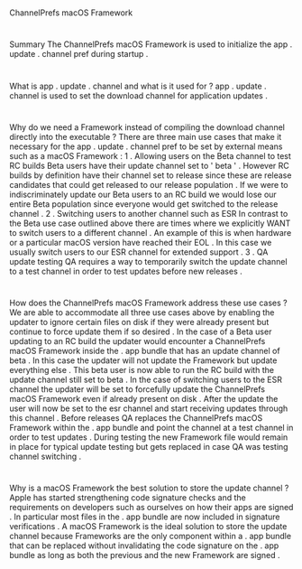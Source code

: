 #
ChannelPrefs
macOS
Framework
#
#
Summary
The
ChannelPrefs
macOS
Framework
is
used
to
initialize
the
app
.
update
.
channel
pref
during
startup
.
#
#
What
is
app
.
update
.
channel
and
what
is
it
used
for
?
app
.
update
.
channel
is
used
to
set
the
download
channel
for
application
updates
.
#
#
Why
do
we
need
a
Framework
instead
of
compiling
the
download
channel
directly
into
the
executable
?
There
are
three
main
use
cases
that
make
it
necessary
for
the
app
.
update
.
channel
pref
to
be
set
by
external
means
such
as
a
macOS
Framework
:
1
.
Allowing
users
on
the
Beta
channel
to
test
RC
builds
Beta
users
have
their
update
channel
set
to
'
beta
'
.
However
RC
builds
by
definition
have
their
channel
set
to
release
since
these
are
release
candidates
that
could
get
released
to
our
release
population
.
If
we
were
to
indiscriminately
update
our
Beta
users
to
an
RC
build
we
would
lose
our
entire
Beta
population
since
everyone
would
get
switched
to
the
release
channel
.
2
.
Switching
users
to
another
channel
such
as
ESR
In
contrast
to
the
Beta
use
case
outlined
above
there
are
times
where
we
explicitly
WANT
to
switch
users
to
a
different
channel
.
An
example
of
this
is
when
hardware
or
a
particular
macOS
version
have
reached
their
EOL
.
In
this
case
we
usually
switch
users
to
our
ESR
channel
for
extended
support
.
3
.
QA
update
testing
QA
requires
a
way
to
temporarily
switch
the
update
channel
to
a
test
channel
in
order
to
test
updates
before
new
releases
.
#
#
How
does
the
ChannelPrefs
macOS
Framework
address
these
use
cases
?
We
are
able
to
accommodate
all
three
use
cases
above
by
enabling
the
updater
to
ignore
certain
files
on
disk
if
they
were
already
present
but
continue
to
force
update
them
if
so
desired
.
In
the
case
of
a
Beta
user
updating
to
an
RC
build
the
updater
would
encounter
a
ChannelPrefs
macOS
Framework
inside
the
.
app
bundle
that
has
an
update
channel
of
beta
.
In
this
case
the
updater
will
not
update
the
Framework
but
update
everything
else
.
This
beta
user
is
now
able
to
run
the
RC
build
with
the
update
channel
still
set
to
beta
.
In
the
case
of
switching
users
to
the
ESR
channel
the
updater
will
be
set
to
forcefully
update
the
ChannelPrefs
macOS
Framework
even
if
already
present
on
disk
.
After
the
update
the
user
will
now
be
set
to
the
esr
channel
and
start
receiving
updates
through
this
channel
.
Before
releases
QA
replaces
the
ChannelPrefs
macOS
Framework
within
the
.
app
bundle
and
point
the
channel
at
a
test
channel
in
order
to
test
updates
.
During
testing
the
new
Framework
file
would
remain
in
place
for
typical
update
testing
but
gets
replaced
in
case
QA
was
testing
channel
switching
.
#
#
Why
is
a
macOS
Framework
the
best
solution
to
store
the
update
channel
?
Apple
has
started
strengthening
code
signature
checks
and
the
requirements
on
developers
such
as
ourselves
on
how
their
apps
are
signed
.
In
particular
most
files
in
the
.
app
bundle
are
now
included
in
signature
verifications
.
A
macOS
Framework
is
the
ideal
solution
to
store
the
update
channel
because
Frameworks
are
the
only
component
within
a
.
app
bundle
that
can
be
replaced
without
invalidating
the
code
signature
on
the
.
app
bundle
as
long
as
both
the
previous
and
the
new
Framework
are
signed
.
